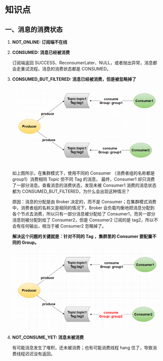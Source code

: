 # 知识点
## 一、消息的消费状态
1. **NOT_ONLINE: 订阅端不在线**

2. **CONSUMED: 消息已经被消费**

   订阅端返回 SUCCESS、ReconsumerLater、NULL，或者抛出异常，消息都会走重试流程，消息的消费状态都是 CONSUMED。

3. **CONSUMED_BUT_FILTERED: 消息已经被消费，但是被忽略掉了**

   ![rocketmq-01.png](./images/rocketmq-01.png 'rocketmq-01.png')
   
   如上图所示，在集群模式下，使用不同的 Consumer （消费者组的名称都是 group1）消费相同 Topic 但不同 Tag 的消息， 最终，Consumer1 却只消费了一部分消息。查看消息的消费状态，发现未被 Consumer1 消费的消息状态都为 CONSUMED_BUT_FILTERED，为什么会出现这种情况？
   
   原因：消息的分配是由 Broker 决定的，而不是 Consumer；在集群模式消费中，消费者组的名称又是相同的情况下，Broker 会负载均衡地把消息分配到各个节点去消费，所以只有一部分消息被分配给了 Consumer1，而另一部分消息则被分配到给了 Consumer2，但是 Consumer2 订阅的是 tag2，所以不会有任何输出，相当于被 Consumer2 忽略掉了。
   
   **解决这个问题的关键就是：针对不同的 Tag ，集群里的 Consumer 要配置不同的 Group。**
   
   ![rocketmq-02.png](./images/rocketmq-02.png 'rocketmq-02.png')

4. **NOT_CONSUME_YET: 消息未被消费**

   有可能消息发生了堆积，还未被消费；也有可能消费线程 hang 住了，导致消费线程迟迟没有返回。
